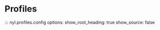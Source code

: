# Profiles

::: nyl.profiles.config
    options:
      show_root_heading: true
      show_source: false
